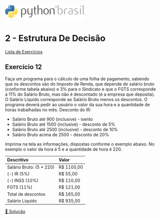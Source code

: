![pythonbrasil_logo](../../logo_pythonBrasil.png)

# 2 - Estrutura De Decisão 
[Lista de Exercícios](../../README.md)

## Exercício 12

Faça um programa para o cálculo de uma folha de pagamento, sabendo que os descontos são do Imposto de Renda, que depende do salário bruto (conforme tabela abaixo) e 3% para o Sindicato e que o FGTS corresponde a 11% do Salário Bruto, mas não é descontado (é a empresa que deposita). O Salário Líquido corresponde ao Salário Bruto menos os descontos. O programa deverá pedir ao usuário o valor da sua hora e a quantidade de horas trabalhadas no mês.
Desconto do IR:

- Salário Bruto até 900 (inclusive) - isento
- Salário Bruto até 1500 (inclusive) - desconto de 5%
- Salário Bruto até 2500 (inclusive) - desconto de 10%
- Salário Bruto acima de 2500 - desconto de 20%
 
Imprima na tela as informações, dispostas conforme o exemplo abaixo. No exemplo o valor da hora é 5 e a quantidade de hora é 220.

| Descritivo                |         Valor |
|:--------------------------|:--------------| 
|Salário Bruto: (5 * 220)   |     R$ 1100,00|
|(-) IR (5%)                |     R$   55,00|  
|(-) INSS (10%)             |     R$  110,00|
|FGTS (11%)                 |     R$  121,00|
|Total de descontos         |     R$  165,00|
|Salário Liquido            |     R$  935,00|

[:page_with_curl: Solução](__init__.py)

